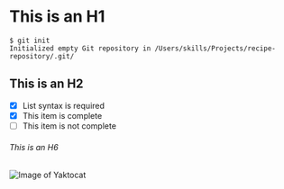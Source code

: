
# This is an H1
```
$ git init
Initialized empty Git repository in /Users/skills/Projects/recipe-repository/.git/
```
## This is an H2
- [x] List syntax is required
- [x] This item is complete
- [ ] This item is not complete
###### This is an H6
![Image of Yaktocat](https://octodex.github.com/images/yaktocat.png)

